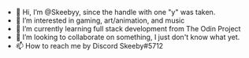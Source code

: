 - 👋 Hi, I’m @Skeebyy, since the handle with one "y" was taken.
- 👀 I’m interested in gaming, art/animation, and music
- 🌱 I’m currently learning full stack development from The Odin Project
- 💞️ I’m looking to collaborate on something, I just don't know what yet.
- 📫 How to reach me by Discord Skeeby#5712

<!---
Skeebyy/Skeebyy is a ✨ special ✨ repository because its `README.md` (this file) appears on your GitHub profile.
You can click the Preview link to take a look at your changes.
--->
